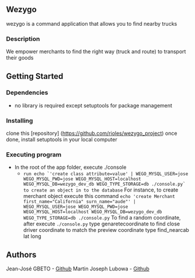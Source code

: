 ## Wezygo
wezygo is a command application that allows you to find nearby trucks

### Description
We empower merchants to find the right way (truck and route) to transport their goods

## Getting Started
### Dependencies
+ no library is required except setuptools for package management
### Installing
clone this [repository] (https://github.com/rioles/wezygo_project)
once done, install setuptools in your local computer

### Executing program
+ In the root of the app folder, execute ./console
    + ``run echo `'create class attribute=value' | WEGO_MYSQL_USER=jose WEGO_MYSQL_PWD=jose WEGO_MYSQL_HOST=localhost WEGO_MYSQL_DB=wezygo_dev_db WEGO_TYPE_STORAGE=db ./console.py` to create an object in to the database``
    For instance, to create merchant object execute this command ``echo 'create Merchant first_name="California" surn_name="aude"' | WEGO_MYSQL_USER=jose WEGO_MYSQL_PWD=jose WEGO_MYSQL_HOST=localhost WEGO_MYSQL_DB=wezygo_dev_db WEGO_TYPE_STORAGE=db ./console.py``
    To find a random coordinate, after execute ``./console.py`` type genaretecoordinate
    to find close driver coordinate to match the preview coordinate type find_nearcab lat long
## Authors
Jean-José GBETO - [Github](https://github.com/rioles)
Martin Joseph Lubowa - [Github](https://github.com/martin-creator) 